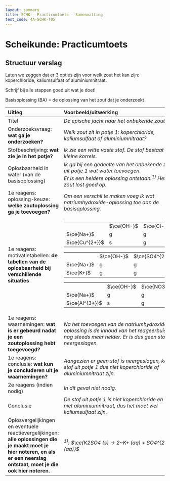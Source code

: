 ```yaml
---
layout: summary
title: SCHK - Practicumtoets - Samenvatting
test_code: 4A-SCHK-T05
---
```


# Scheikunde: Practicumtoets

## Structuur verslag

Laten we zeggen dat er 3 opties zijn voor welk zout het kan zijn: koperchloride, kaliumsulfaat of aluminiumnitraat.

Schrijf bij alle stappen goed uit wat je doet!

Basisoplossing (BA) = de oplossing van het zout dat je onderzoekt

| Uitleg                                                                                                                                                                         | Voorbeeld/uitwerking                                                                                                                                                                                                                                                                                                                                                                                                                                                                                                                 |
| :----------------------------------------------------------------------------------------------------------------------------------------------------------------------------- | :----------------------------------------------------------------------------------------------------------------------------------------------------------------------------------------------------------------------------------------------------------------------------------------------------------------------------------------------------------------------------------------------------------------------------------------------------------------------------------------------------------------------------------- |
| Titel                                                                                                                                                                          | *De epische jacht naar het onbekende zout*                                                                                                                                                                                                                                                                                                                                                                                                                                                                                           |
| Onderzoeksvraag: **wat ga je onderzoeken?**                                                                                                                                    | *Welk zout zit in potje 1: koperchloride, kaliumsulfaat of aluminiumnitraat?*                                                                                                                                                                                                                                                                                                                                                                                                                                                        |
| Stofbeschrijving: **wat zie je in het potje?**                                                                                                                                 | *Ik zie een witte vaste stof. De stof bestaat uit kleine korrels.*                                                                                                                                                                                                                                                                                                                                                                                                                                                                   |
| Oplosbaarheid in water (van de basisoplossing)                                                                                                                                 | *Ik ga bij een gedeelte van het onbekende zout uit potje 1 wat water toevoegen.<br>Er is een heldere oplossing ontstaan.<sup>1)</sup> Het zout lost goed op.*                                                                                                                                                                                                                                                                                                                                                                        |
| 1e reagens: oplossing-keuze: **welke zoutoplossing ga je toevoegen?**                                                                                                          | *Om een verschil te maken voeg ik wat natriumhydroxide-oplossing toe aan de basisoplossing.*                                                                                                                                                                                                                                                                                                                                                                                                                                         |
| 1e reagens: motivatietabellen: **de tabellen van de oplosbaarheid bij verschillende situaties**                                                                                | *<table><tr><td></td><td>$\ce{OH-}$</td><td>$\ce{Cl-}$</td></tr><tr><td>$\ce{Na+}$</td><td>g</td><td>g</td></tr><tr><td>$\ce{Cu^{2+}}$</td><td>s</td><td>g</td></tr></table><table><tr><td></td><td>$\ce{OH-}$</td><td>$\ce{SO4^{2-}}$</td></tr><tr><td>$\ce{Na+}$</td><td>g</td><td>g</td></tr><tr><td>$\ce{K+}$</td><td>g</td><td>g</td></tr></table><table><tr><td></td><td>$\ce{OH-}$</td><td>$\ce{NO3-}$</td></tr><tr><td>$\ce{Na+}$</td><td>g</td><td>g</td></tr><tr><td>$\ce{Al^{3+}}$</td><td>s</td><td>g</td></tr></table>* |
| 1e reagens: waarnemingen: **wat is er gebeurd nadat je een zoutoplossing hebt toegevoegd?**                                                                                    | *Na het toevoegen van de natriumhydroxide-oplossing is de inhoud van het reageerbuisje nog steeds meer helder. Er is dus geen stof neergeslagen.*                                                                                                                                                                                                                                                                                                                                                                                    |
| 1e reagens: conclusie: **wat kun je concluderen uit je waarnemingen?**                                                                                                         | *Aangezien er geen stof is neergeslagen, kan de stof uit potje 1 dus niet koperchloride of aluminiumnitraat zijn.*                                                                                                                                                                                                                                                                                                                                                                                                                   |
| 2e reagens (indien nodig)                                                                                                                                                      | *In dit geval niet nodig.*                                                                                                                                                                                                                                                                                                                                                                                                                                                                                                           |
| Conclusie                                                                                                                                                                      | *De stof uit potje 1 is niet koperchloride en ook niet aluminiumnitraat, dus het moet wel kaliumsulfaat zijn.*                                                                                                                                                                                                                                                                                                                                                                                                                       |
| Oplosvergelijkingen en eventuele reactievergelijkingen: **alle oplossingen die je maakt moet je hier noteren, en als er een neerslag ontstaat, moet je die ook hier noteren.** | *<sup>1)</sup>: $\ce{K2SO4 (s) -> 2~K+ (aq) + SO4^{2-} (aq)}$*                                                                                                                                                                                                                                                                                                                                                                                                                                                                       |
